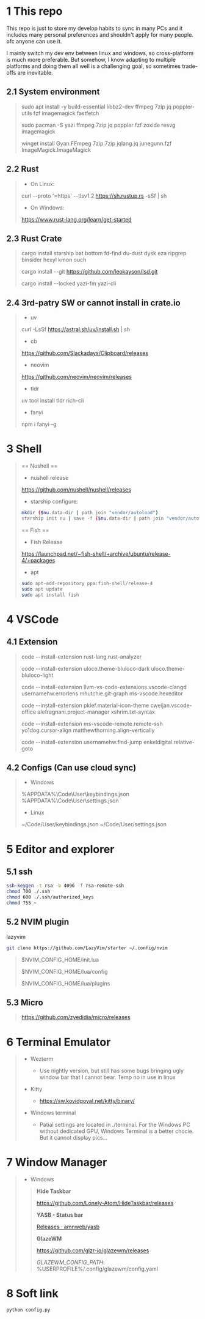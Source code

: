 # 1 This repo

This repo is just to store my develop habits to sync in many PCs and it includes many personal preferences and shouldn't apply for many people. ofc anyone can use it.

I mainly switch my dev env between linux and windows, so cross-platform is much more preferable. But somehow, I know adapting to multiple platforms and doing them all well is a challenging goal, so sometimes trade-offs are inevitable.

## 2.1 System environment

> sudo apt install -y build-essential libbz2-dev ffmpeg 7zip jq poppler-utils fzf imagemagick fastfetch
>
> sudo pacman -S yazi ffmpeg 7zip jq poppler fzf zoxide resvg imagemagick
>
> winget install Gyan.FFmpeg 7zip.7zip jqlang.jq junegunn.fzf ImageMagick.ImageMagick

## 2.2 Rust

> - On Linux:
>
> curl --proto '=https' --tlsv1.2 https://sh.rustup.rs -sSf | sh
>
> - On Windows:
>
> https://www.rust-lang.org/learn/get-started

## 2.3 Rust Crate

> cargo install starship bat bottom fd-find du-dust dysk eza ripgrep binsider hexyl kmon ouch
>
> cargo install --git https://github.com/leokayson/lsd.git
>
> cargo install --locked yazi-fm yazi-cli

## 2.4 3rd-patry SW or cannot install in crate.io

> - uv
>
> curl -LsSf https://astral.sh/uv/install.sh | sh
>
> - cb
>
> https://github.com/Slackadays/Clipboard/releases
>
> - neovim
>
> https://github.com/neovim/neovim/releases
>
> - tldr
>
> uv  tool install tldr rich-cli
>
> - fanyi
>
> npm i fanyi -g

# 3 Shell

> == Nushell ==
>
> - nushell release
>
> https://github.com/nushell/nushell/releases
>
> - starship configure:
>
> ```bash
> mkdir ($nu.data-dir | path join "vendor/autoload")
> starship init nu | save -f ($nu.data-dir | path join "vendor/autoload/starship.nu")
> ```
>
> == Fish ==
>
> - Fish Release
>
> https://launchpad.net/~fish-shell/+archive/ubuntu/release-4/+packages
>
> - apt
>
> ```bash
> sudo apt-add-repository ppa:fish-shell/release-4
> sudo apt update
> sudo apt install fish
> ```

# 4 VSCode

## 4.1 Extension

> code --install-extension rust-lang.rust-analyzer
>
> code --install-extension uloco.theme-bluloco-dark uloco.theme-bluloco-light
>
> code --install-extension llvm-vs-code-extensions.vscode-clangd usernamehw.errorlens mhutchie.git-graph ms-vscode.hexeditor
>
> code --install-extension pkief.material-icon-theme cweijan.vscode-office alefragnani.project-manager xshrim.txt-syntax
>
> code --install-extension ms-vscode-remote.remote-ssh yo1dog.cursor-align matthewthorning.align-vertically
>
> code --install-extension usernamehw.find-jump enkeldigital.relative-goto

## 4.2 Configs (Can use cloud sync)

> - Windows
>
> %APPDATA%\Code\User\keybindings.json
> %APPDATA%\Code\User\settings.json
>
> - Linux
>
> ~/Code/User/keybindings.json
> ~/Code/User/settings.json

# 5 Editor and explorer

## 5.1 ssh

```bash
ssh-keygen -t rsa -b 4096 -f rsa-remote-ssh
chmod 700 ./.ssh
chmod 600 ./.ssh/authorized_keys
chmod 755 ~
```

## 5.2 NVIM plugin

lazyvim

```sh
git clone https://github.com/LazyVim/starter ~/.config/nvim
```

> $NVIM_CONFIG_HOME/init.lua
>
> $NVIM_CONFIG_HOME/lua/config
>
> $NVIM_CONFIG_HOME/lua/plugins

## 5.3 Micro

> https://github.com/zyedidia/micro/releases

# 6 Terminal Emulator

> - Wezterm
>
>   - Use nightly version, but still has some bugs bringing ugly window bar that I cannot bear. Temp no in use in linux
> - Kitty
>
>   - https://sw.kovidgoyal.net/kitty/binary/
> - Windows terminal
>
>   - Patial settings are located in ./terminal. For the Windows PC without dedicated GPU, Windows Terminal is a better chocie. But it cannot display pics...

# 7 Window Manager

> - Windows
>
>> **Hide Taskbar**
>>
>> https://github.com/Lonely-Atom/HideTaskbar/releases
>>
>> **YASB - Status bar**
>>
>> [Releases · amnweb/yasb](https://github.com/amnweb/yasb/releases)
>>
>> **GlazeWM**
>>
>> https://github.com/glzr-io/glazewm/releases
>>
>> _GLAZEWM_CONFIG_PATH_: %USERPROFILE%/.config/glazewm/config.yaml
>>

# 8 Soft link

```bash
python config.py
```
